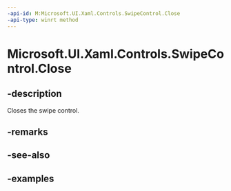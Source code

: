 ```yaml
---
-api-id: M:Microsoft.UI.Xaml.Controls.SwipeControl.Close
-api-type: winrt method
---
```

<!-- Method syntax.
public void SwipeControl.Close()
-->

# Microsoft.UI.Xaml.Controls.SwipeControl.Close


## -description

Closes the swipe control.


## -remarks


## -see-also


## -examples


